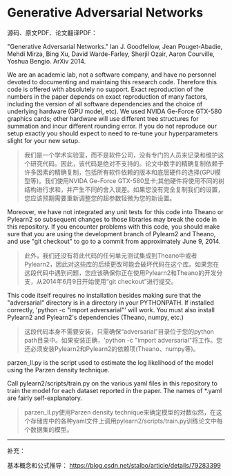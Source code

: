 Generative Adversarial Networks
===============================

源码、原文PDF、论文翻译PDF：

"Generative Adversarial Networks." Ian J. Goodfellow, Jean Pouget-Abadie,
Mehdi Mirza, Bing Xu, David Warde-Farley, Sherjil Ozair, Aaron Courville,
Yoshua Bengio. ArXiv 2014.

We are an academic lab, not a software company, and have no personnel
devoted to documenting and maintaing this research code.
Therefore this code is offered with absolutely no support.
Exact reproduction of the numbers in the paper depends on exact
reproduction of many factors,
including the version of all software dependencies and the choice of
underlying hardware (GPU model, etc). We used NVIDA Ge-Force GTX-580
graphics cards; other hardware will use different tree structures for
summation and incur different rounding error. If you do not reproduce our
setup exactly you should expect to need to re-tune your hyperparameters
slight for your new setup.

>我们是一个学术实验室，而不是软件公司，没有专门的人员来记录和维护这个研究代码。因此，该代码是绝对不支持的。论文中数字的精确复制依赖于许多因素的精确复制，包括所有软件依赖的版本和底层硬件的选择(GPU模型等)。我们使用NVIDA Ge-Force GTX-580显卡;其他硬件将使用不同的树结构进行求和，并产生不同的舍入误差。如果您没有完全复制我们的设置，您应该预期需要重新调整您的超参数轻微为您的新设置。

Moreover, we have not integrated any unit tests for this code into Theano
or Pylearn2 so subsequent changes to those libraries may break the code
in this repository. If you encounter problems with this code, you should
make sure that you are using the development branch of Pylearn2 and Theano,
and use "git checkout" to go to a commit from approximately June 9, 2014.

>此外，我们还没有将此代码的任何单元测试集成到Theano中或者Pylearn2，因此对这些库的后续更改可能会破坏代码在这个库。如果您在这段代码中遇到问题，您应该确保你正在使用Pylearn2和Theano的开发分支，从2014年6月9日开始使用“git checkout”进行提交。

This code itself requires no installation besides making sure that the
"adversarial" directory is in a directory in your PYTHONPATH. If
installed correctly, 'python -c "import adversarial"' will work. You
must also install Pylearn2 and Pylearn2's dependencies (Theano, numpy,
etc.)

>这段代码本身不需要安装，只需确保“adversarial”目录位于您的python path目录中。如果安装正确，'python -c "import adversarial"将工作。您还必须安装Pylearn2和Pylearn2的依赖项(Theano、numpy等)。

parzen_ll.py is the script used to estimate the log likelihood of the
model using the Parzen density technique.

Call pylearn2/scripts/train.py on the various yaml files in this repository
to train the model for each dataset reported in the paper. The names of
*.yaml are fairly self-explanatory.

>parzen_ll.py使用Parzen density technique来确定模型的对数似然，在这个存储库中的各种yaml文件上调用pylearn2/scripts/train.py训练论文中每个数据集的模型。

***

补充：

基本概念和公式推导： https://blog.csdn.net/stalbo/article/details/79283399

